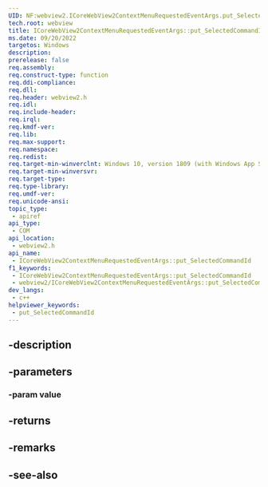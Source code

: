 ```yaml
---
UID: NF:webview2.ICoreWebView2ContextMenuRequestedEventArgs.put_SelectedCommandId
tech.root: webview
title: ICoreWebView2ContextMenuRequestedEventArgs::put_SelectedCommandId
ms.date: 09/20/2022
targetos: Windows
description: 
prerelease: false
req.assembly: 
req.construct-type: function
req.ddi-compliance: 
req.dll: 
req.header: webview2.h
req.idl: 
req.include-header: 
req.irql: 
req.kmdf-ver: 
req.lib: 
req.max-support: 
req.namespace: 
req.redist: 
req.target-min-winverclnt: Windows 10, version 1809 (with Windows App SDK 1.1 or later)
req.target-min-winversvr: 
req.target-type: 
req.type-library: 
req.umdf-ver: 
req.unicode-ansi: 
topic_type:
 - apiref
api_type:
 - COM
api_location:
 - webview2.h
api_name:
 - ICoreWebView2ContextMenuRequestedEventArgs::put_SelectedCommandId
f1_keywords:
 - ICoreWebView2ContextMenuRequestedEventArgs::put_SelectedCommandId
 - webview2/ICoreWebView2ContextMenuRequestedEventArgs::put_SelectedCommandId
dev_langs:
 - c++
helpviewer_keywords:
 - put_SelectedCommandId
---
```


## -description

## -parameters

### -param value

## -returns

## -remarks

## -see-also

